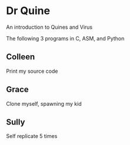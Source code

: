 # Dr Quine

An introduction to Quines and Virus

The following 3 programs in C, ASM, and Python

## Colleen

Print my source code

## Grace

Clone myself, spawning my kid

## Sully

Self replicate 5 times
